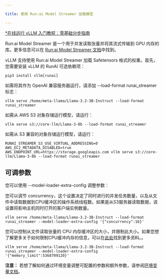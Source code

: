 ```yaml
---

title: 使用 Run:ai Model Streamer 加载模型

---
```



[*在线运行 vLLM 入门教程：零基础分步指南](https://openbayes.com/console/public/tutorials/rXxb5fZFr29?utm_source=vLLM-CNdoc&utm_medium=vLLM-CNdoc-V1&utm_campaign=vLLM-CNdoc-V1-25ap)


Run:ai Model Streamer 是一个用于并发读取张量并将其流式传输到 GPU 内存的库。更多信息可以在 [Run:ai Model Streamer 文档](https://github.com/run-ai/runai-model-streamer/blob/master/docs/README.md)中找到。


vLLM 支持使用 Run:ai Model Streamer 加载 Safetensors 格式的权重。首先，您需要安装 vLLM 的 RunAI 可选依赖项：

```plain
pip3 install vllm[runai]
```


如需将其作为 OpenAI 兼容服务器运行，请添加 --load-format runai_streamer 标志：

```plain
vllm serve /home/meta-llama/Llama-3.2-3B-Instruct --load-format runai_streamer
```


如需从 AWS S3 对象存储运行模型，请运行：

```plain
vllm serve s3://core-llm/Llama-3-8b --load-format runai_streamer
```


如需从 S3 兼容的对象存储运行模型，请运行：

```plain
RUNAI_STREAMER_S3_USE_VIRTUAL_ADDRESSING=0 AWS_EC2_METADATA_DISABLED=true AWS_ENDPOINT_URL=https://storage.googleapis.com vllm serve s3://core-llm/Llama-3-8b --load-format runai_streamer
```

## 

## 可调参数


您可以使用 --model-loader-extra-config 调整参数：


您可以调节 concurrency，这个设置决定了同时进行的并发任务数量，以及从文件中读取数据到CPU缓冲区的操作系统线程数。如果是从S3服务器读取数据，该设置将影响主机同时打开的客户端实例数量。

```plain
vllm serve /home/meta-llama/Llama-3.2-3B-Instruct --load-format runai_streamer --model-loader-extra-config '{"concurrency":16}'
```


您可以控制从文件读取张量的 CPU 内存缓冲区的大小，并限制此大小。如果您想了解更多关于如何限制CPU缓冲内存的信息，可以在[此处](https://github.com/run-ai/runai-model-streamer/blob/master/docs/src/env-vars.md#runai_streamer_memory_limit)找到更多资料。。

```plain
vllm serve /home/meta-llama/Llama-3.2-3B-Instruct --load-format runai_streamer --model-loader-extra-config '{"memory_limit":5368709120}'
```
**注意：**
若想了解如何通过环境变量调整可配置的参数和额外参数，请参阅[环境变量文档](https://github.com/run-ai/runai-model-streamer/blob/master/docs/src/env-vars.md)。

